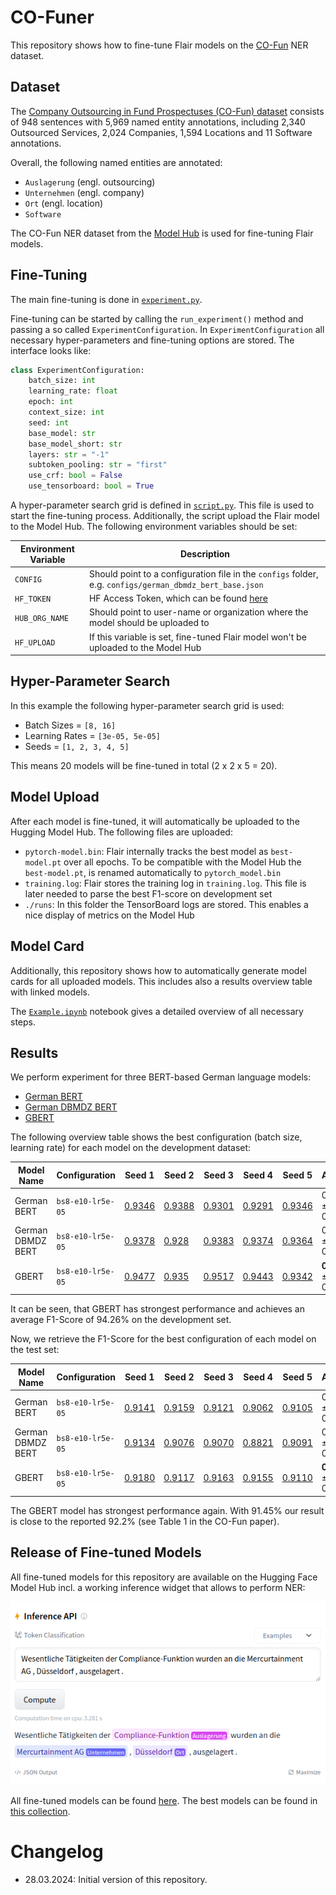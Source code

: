 # CO-Funer

This repository shows how to fine-tune Flair models on the [CO-Fun](https://arxiv.org/abs/2403.15322) NER dataset.

## Dataset

The [Company Outsourcing in Fund Prospectuses (CO-Fun) dataset](https://arxiv.org/abs/2403.15322) consists of
948 sentences with 5,969 named entity annotations, including 2,340 Outsourced Services, 2,024 Companies, 1,594 Locations
and 11 Software annotations.

Overall, the following named entities are annotated:

* `Auslagerung` (engl. outsourcing)
* `Unternehmen` (engl. company)
* `Ort` (engl. location)
* `Software`

The CO-Fun NER dataset from the [Model Hub](https://huggingface.co/datasets/stefan-it/co-funer) is used for fine-tuning
Flair models.

## Fine-Tuning

The main fine-tuning is done in [`experiment.py`](experiment.py).

Fine-tuning can be started by calling the `run_experiment()` method and passing a so called `ExperimentConfiguration`.
In `ExperimentConfiguration` all necessary hyper-parameters and fine-tuning options are stored. The interface looks
like:

```python
class ExperimentConfiguration:
    batch_size: int
    learning_rate: float
    epoch: int
    context_size: int
    seed: int
    base_model: str
    base_model_short: str
    layers: str = "-1"
    subtoken_pooling: str = "first"
    use_crf: bool = False
    use_tensorboard: bool = True
```

A hyper-parameter search grid is defined in [`script.py`](script.py). This file is used to start the fine-tuning process.
Additionally, the script upload the Flair model to the Model Hub. The following environment variables should be set:

| Environment Variable | Description                                                                                              |
| -------------------- | -------------------------------------------------------------------------------------------------------- |
| `CONFIG`             | Should point to a configuration file in the `configs` folder, e.g. `configs/german_dbmdz_bert_base.json` |
| `HF_TOKEN`           | HF Access Token, which can be found [here](https://huggingface.co/settings/tokens)                       |
| `HUB_ORG_NAME`       | Should point to user-name or organization where the model should be uploaded to                          |
| `HF_UPLOAD`          | If this variable is set, fine-tuned Flair model won't be uploaded to the Model Hub                       |


## Hyper-Parameter Search

In this example the following hyper-parameter search grid is used:

* Batch Sizes = `[8, 16]`
* Learning Rates = `[3e-05, 5e-05]`
* Seeds = `[1, 2, 3, 4, 5]`

This means 20 models will be fine-tuned in total (2 x 2 x 5 = 20).

## Model Upload

After each model is fine-tuned, it will automatically be uploaded to the Hugging Model Hub. The following files are uploaded:

* `pytorch-model.bin`: Flair internally tracks the best model as `best-model.pt` over all epochs. To be compatible with the Model Hub the `best-model.pt`, is renamed automatically to `pytorch_model.bin`
* `training.log`: Flair stores the training log in `training.log`. This file is later needed to parse the best F1-score on development set
* `./runs`: In this folder the TensorBoard logs are stored. This enables a nice display of metrics on the Model Hub

## Model Card

Additionally, this repository shows how to automatically generate model cards for all uploaded models. This includes
also a results overview table with linked models.

The [`Example.ipynb`](Example.ipynb) notebook gives a detailed overview of all necessary steps.

## Results

We perform experiment for three BERT-based German language models:

* [German BERT](https://huggingface.co/google-bert/bert-base-german-cased)
* [German DBMDZ BERT](https://huggingface.co/dbmdz/bert-base-german-cased)
* [GBERT](https://huggingface.co/deepset/gbert-base)

The following overview table shows the best configuration (batch size, learning rate) for each model on the development
dataset:

| Model Name        | Configuration      | Seed 1       | Seed 2       | Seed 3       | Seed 4       | Seed 5          | Average             |
| ----------------- |--------------------|--------------|--------------|--------------|--------------|-----------------|---------------------|
| German BERT       | `bs8-e10-lr5e-05`  | [0.9346][1]  | [0.9388][2]  | [0.9301][3]  | [0.9291][4]  | [0.9346][5]     | 0.9334 ± 0.0039     |
| German DBMDZ BERT | `bs8-e10-lr5e-05`  | [0.9378][11] | [0.928][12]  | [0.9383][13] | [0.9374][14] | [0.9364][15]    | 0.9356 ± 0.0043     |
| GBERT             | `bs8-e10-lr5e-05`  | [0.9477][21] | [0.935][22]  | [0.9517][23] | [0.9443][24] | [0.9342][25]    | **0.9426** ± 0.0077 |

It can be seen, that GBERT has strongest performance and achieves an average F1-Score of 94.26% on the development set.

Now, we retrieve the F1-Score for the best configuration of each model on the test set:


| Model Name        | Configuration      | Seed 1       | Seed 2       | Seed 3       | Seed 4       | Seed 5          | Average             |
| ----------------- |--------------------|--------------|--------------|--------------|--------------|-----------------|---------------------|
| German BERT       | `bs8-e10-lr5e-05`  | [0.9141][1]  | [0.9159][2]  | [0.9121][3]  | [0.9062][4]  | [0.9105][5]     | 0.9118 ± 0.0033     |
| German DBMDZ BERT | `bs8-e10-lr5e-05`  | [0.9134][11] | [0.9076][12] | [0.9070][13] | [0.8821][14] | [0.9091][15]    | 0.9038 ± 0.0111     |
| GBERT             | `bs8-e10-lr5e-05`  | [0.9180][21] | [0.9117][22] | [0.9163][23] | [0.9155][24] | [0.9110][25]    | **0.9145** ± 0.0027 |

The GBERT model has strongest performance again. With 91.45% our result is close to the reported 92.2% (see Table 1 in
the CO-Fun paper).

[1]: https://hf.co/stefan-it/flair-co-funer-german_bert_base-bs8-e10-lr5e-05-1
[2]: https://hf.co/stefan-it/flair-co-funer-german_bert_base-bs8-e10-lr5e-05-2
[3]: https://hf.co/stefan-it/flair-co-funer-german_bert_base-bs8-e10-lr5e-05-3
[4]: https://hf.co/stefan-it/flair-co-funer-german_bert_base-bs8-e10-lr5e-05-4
[5]: https://hf.co/stefan-it/flair-co-funer-german_bert_base-bs8-e10-lr5e-05-5
[11]: https://hf.co/stefan-it/flair-co-funer-german_dbmdz_bert_base-bs8-e10-lr5e-05-1
[12]: https://hf.co/stefan-it/flair-co-funer-german_dbmdz_bert_base-bs8-e10-lr5e-05-2
[13]: https://hf.co/stefan-it/flair-co-funer-german_dbmdz_bert_base-bs8-e10-lr5e-05-3
[14]: https://hf.co/stefan-it/flair-co-funer-german_dbmdz_bert_base-bs8-e10-lr5e-05-4
[15]: https://hf.co/stefan-it/flair-co-funer-german_dbmdz_bert_base-bs8-e10-lr5e-05-5
[21]: https://hf.co/stefan-it/flair-co-funer-gbert_base-bs8-e10-lr5e-05-1
[22]: https://hf.co/stefan-it/flair-co-funer-gbert_base-bs8-e10-lr5e-05-2
[23]: https://hf.co/stefan-it/flair-co-funer-gbert_base-bs8-e10-lr5e-05-3
[24]: https://hf.co/stefan-it/flair-co-funer-gbert_base-bs8-e10-lr5e-05-4
[25]: https://hf.co/stefan-it/flair-co-funer-gbert_base-bs8-e10-lr5e-05-5

## Release of Fine-tuned Models

All fine-tuned models for this repository are available on the Hugging Face Model Hub incl. a working inference widget
that allows to perform NER:

![Inference Widget](images/inference-widget.png)

All fine-tuned models can be found [here](https://huggingface.co/models?search=flair-co-funer). The best models can be
found in
[this collection](https://huggingface.co/collections/stefan-it/fine-tuned-co-funer-models-66058539530368090082214f).

# Changelog

* 28.03.2024: Initial version of this repository.
